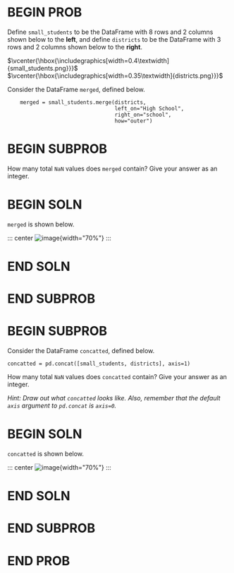 # BEGIN PROB

Define `small_students` to be the DataFrame with 8 rows and 2 columns
shown below to the **left**, and define `districts` to be the DataFrame
with 3 rows and 2 columns shown below to the **right**.

$\vcenter{\hbox{\includegraphics[width=0.4\textwidth]{small_students.png}}}$
$\vcenter{\hbox{\includegraphics[width=0.35\textwidth]{districts.png}}}$

Consider the DataFrame `merged`, defined below.

        merged = small_students.merge(districts, 
                                      left_on="High School", 
                                      right_on="school", 
                                      how="outer")

# BEGIN SUBPROB

How many total `NaN` values does `merged` contain? Give your answer as
an integer.

# BEGIN SOLN

`merged` is shown below.

::: center
![image](merge-ans-1.png){width="70%"}
:::

# END SOLN

# END SUBPROB

# BEGIN SUBPROB

Consider the DataFrame `concatted`, defined below.

    concatted = pd.concat([small_students, districts], axis=1)

How many total `NaN` values does `concatted` contain? Give your answer
as an integer.

*Hint: Draw out what `concatted` looks like. Also, remember that the
default `axis` argument to `pd.concat` is `axis=0`.*

# BEGIN SOLN

`concatted` is shown below.

::: center
![image](merge-ans-2.png){width="70%"}
:::

# END SOLN

# END SUBPROB

# END PROB